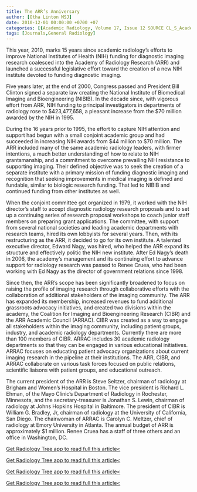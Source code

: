 ```yaml
---
title: The ARR’s Anniversary
author: [Otha Linton MSJ]
date: 2010-12-01 00:00:00 +0700 +07
categories: [{Academic Radiology, Volume 17, Issue 12 SOURCE CL_S_AcademicRadiologyVolume17Issue12 1}]
tags: [Journals,General Radiology]
---
```

This year, 2010, marks 15 years since academic radiology’s efforts to improve National Institutes of Health (NIH) funding for diagnostic imaging research coalesced into the Academy of Radiology Research (ARR) and launched a successful legislative effort toward the creation of a new NIH institute devoted to funding diagnostic imaging.

Five years later, at the end of 2000, Congress passed and President Bill Clinton signed a separate law creating the National Institute of Biomedical Imaging and Bioengineering (NIBIB). In the decade since, with vigorous effort from ARR, NIH funding to principal investigators in departments of radiology rose to $423,477,658, a pleasant increase from the $70 million awarded by the NIH in 1995.

During the 16 years prior to 1995, the effort to capture NIH attention and support had begun with a small conjoint academic group and had succeeded in increasing NIH awards from $44 million to $70 million. The ARR included many of the same academic radiology leaders, with firmer intentions, a much better understanding of how to relate to NIH grantsmanship, and a commitment to overcome prevailing NIH resistance to supporting imaging. Their defined objective was to seek the creation of a separate institute with a primary mission of funding diagnostic imaging and recognition that seeking improvements in medical imaging is defined and fundable, similar to biologic research funding. That led to NIBIB and continued funding from other institutes as well.

When the conjoint committee got organized in 1979, it worked with the NIH director’s staff to accept diagnostic radiology research proposals and to set up a continuing series of research proposal workshops to coach junior staff members on preparing grant applications. The committee, with support from several national societies and leading academic departments with research teams, hired its own lobbyists for several years. Then, with its restructuring as the ARR, it decided to go for its own institute. A talented executive director, Edward Nagy, was hired, who helped the ARR expand its structure and effectively politic the NIH new institute. After Ed Nagy’s death in 2006, the academy’s management and its continuing effort to advance support for radiology research was passed to Renee Cruea, who had been working with Ed Nagy as the director of government relations since 1998.

Since then, the ARR’s scope has been significantly broadened to focus on raising the profile of imaging research through collaborative efforts with the collaboration of additional stakeholders of the imaging community. The ARR has expanded its membership, increased revenues to fund additional grassroots advocacy initiatives, and created two divisions within the academy, the Coalition for Imaging and Bioengineering Research (CIBR) and the ARR Academic Council (ARRAC). CIBR was created as a way to engage all stakeholders within the imaging community, including patient groups, industry, and academic radiology departments. Currently there are more than 100 members of CIBR. ARRAC includes 30 academic radiology departments so that they can be engaged in various educational initiatives. ARRAC focuses on educating patient advocacy organizations about current imaging research in the pipeline at their institutions. The ARR, CIBR, and ARRAC collaborate on various task forces focused on public relations, scientific liaisons with patient groups, and educational outreach.

The current president of the ARR is Steve Seltzer, chairman of radiology at Brigham and Women’s Hospital in Boston. The vice president is Richard L. Ehman, of the Mayo Clinic’s Department of Radiology in Rochester, Minnesota, and the secretary-treasurer is Jonathan S. Lewin, chairman of radiology at Johns Hopkins Hospital in Baltimore. The president of CIBR is William G. Bradley, Jr, chairman of radiology at the University of California, San Diego. The chairwoman of ARRAC is Carolyn C. Meltzer, chief of radiology at Emory University in Atlanta. The annual budget of ARR is approximately $1 million. Renee Cruea has a staff of three others and an office in Washington, DC.

[Get Radiology Tree app to read full this article<](https://clinicalpub.com/app)

[Get Radiology Tree app to read full this article<](https://clinicalpub.com/app)

[Get Radiology Tree app to read full this article<](https://clinicalpub.com/app)

[Get Radiology Tree app to read full this article<](https://clinicalpub.com/app)